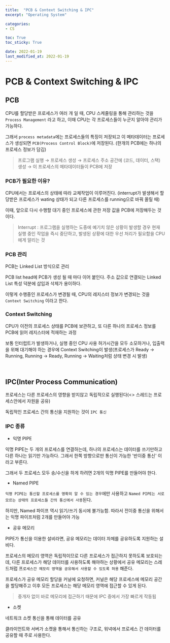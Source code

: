 ```yaml
---
title:  "PCB & Context Switching & IPC"
excerpt: "Operating System"

categories:
- CS

toc: True
toc_sticky: True

date: 2022-01-19
last_modified_at: 2022-01-19
---
```


# PCB & Context Switching & IPC

## PCB

CPU를 할당받은 프로세스가 여러 개 일 때, CPU 스케줄링을 통해 관리하는 것을 `Process Management` 라고 하고, 이때 CPU는 각 프로세스들이 누군지 알아야 관리가 가능하다. 

그래서 `process metadata`에는 프로세스들의 특징이 저장되고 이 메타데이터는 프로세스가 생성되면 `PCB(Process Control Block)`에 저장된다. (한개의 PCB에는 하나의 프로세스 정보가 담김)


> 프로그램 실행 → 프로세스 생성 → 프로세스 주소 공간에 (코드, 데이터, 스택) 생성 
→ 이 프로세스의 메타데이터들이 PCB에 저장

### PCB가 필요한 이유?

CPU에서는 프로세스의 상태에 따라 교체작업이 이루어진다. (interrupt가 발생해서 할당받은 프로세스가 wating 상태가 되고 다른 프로세스를 running으로 바꿔 올릴 때)

이때, 앞으로 다시 수행할 대기 중인 프로세스에 관한 저장 값을 PCB에 저장해두는 것이다.

> Interrupt : 프로그램을 실행하는 도중에 예기치 않은 상황이 발생할 경우 현재 실행 중인 작업을 즉시 중단하고, 발생된 상황에 대한 우선 처리가 필요함을 CPU에게 알리는 것

### PCB 관리

PCB는 Linked List 방식으로 관리

PCB list head에 PCB가 생성 될 때 마다 이어 붙인다. 주소 값으로 연결되는 Linked List 특성 덕분에 삽입과 삭제가 용이하다.

이렇게 수행중인 프로세스가 변경될 때, CPU의 레지스터 정보가 변경되는 것을 `Context Switching` 이라고 한다.


### Context Switching

CPU가 이전의 프로세스 상태를 PCB에 보관하고, 또 다른 하나의 프로세스 정보를 PCB에 읽어 레지스터에 적재하는 과정

보통 인터럽트가 발생하거나, 실행 중인 CPU 사용 허가시간을 모두 소모하거나, 입출력을 위해 대기해야 하는 경우에 Context Switching이 발생(프로세스가 Ready → Running, Running → Ready, Running → Waiting처럼 상태 변경 시 발생)

<br>

## IPC(Inter Process Communication)

프로세스는 다른 프로세스의 영향을 받지않고 독립적으로 실행된다(<> 스레드는 프로세스안에서 자원을 공유)

독립적인 프로세스 간의 통신을 지원하는 것이 `IPC 통신`

### IPC 종류

- 익명 PIPE

익명 PIPE는 두 개의 프로세스를 연결하는데, 하나의 프로세스는 데이터를 쓰기만하고 다른 하나는 읽기만 가능하다. 그래서 한쪽 방향으로만 통신이 가능한 '반이중 통신' 이라고 부른다.

그래서 두 프로세스 모두 송/수신을 하게 하려면 2개의 익명 PIPE를 만들어야 한다.

- Named PIPE

`익명 PIPE는 통신할 프로세스를 명확히 알 수 있는 경우`에만 사용하고 `Named PIPE는 서로 모르는 상태의 프로세스들 간의 통신에서 사용`된다.

하지만, Named 파이프 역시 읽기/쓰기 동시에 불가능함. 따라서 전이중 통신을 위해서는 익명 파이프처럼 2개를 만들어야 가능

- 공유 메모리

PIPE가 통신을 이용한 설비라면, 공유 메모리는 데이터 자체를 공유하도록 지원하는 설비다.

프로세스의 메모리 영역은 독립적이므로 다른 프로세스가 접근하지 못하도록 보호되는데, 다른 프로세스가 해당 데이터를 사용하도록 해야하는 상황에서 공유 메모리는 스레드처럼 프`로세스간 메모리 영역을 공유해서 사용할 수 있도록 허용` 해준다.

프로세스가 공유 메모리 할당을 커널에 요청하면, 커널은 해당 프로세스에 메모리 공간을 할당해주고 이후 모든 프로세스는 해당 메모리 영역에 접근할 수 있게 된다.

> 중개자 없이 바로 메모리에 접근하기 때문에 IPC 중에서 가장 빠르게 작동됨

- 소켓

네트워크 소켓 통신을 통해 데이터를 공유

클라이언트와 서버가 소켓을 통해서 통신하는 구조로, 워녁에서 프로세스 간 데이터를 공유할 때 주로 사용한다.